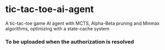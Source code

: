# tic-tac-toe-ai-agent
A tic-tac-toe game AI agent with MCTS, Alpha-Beta pruning and Minmax algorithms, optimizing with a state-cache system
### To be uploaded when the authorization is resolved
